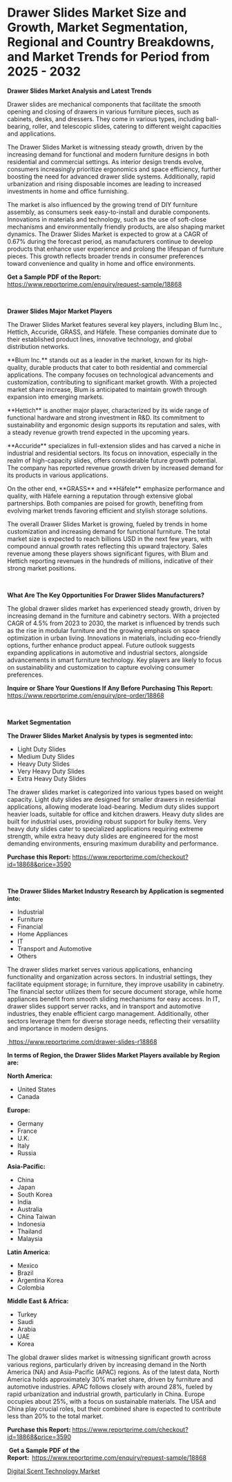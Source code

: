 <p><h1>Drawer Slides Market Size and Growth, Market Segmentation, Regional and Country Breakdowns, and Market Trends for Period from 2025 -  2032</h1></p><p><strong>Drawer Slides Market Analysis and Latest Trends</strong></p>
<p><p>Drawer slides are mechanical components that facilitate the smooth opening and closing of drawers in various furniture pieces, such as cabinets, desks, and dressers. They come in various types, including ball-bearing, roller, and telescopic slides, catering to different weight capacities and applications. </p><p>The Drawer Slides Market is witnessing steady growth, driven by the increasing demand for functional and modern furniture designs in both residential and commercial settings. As interior design trends evolve, consumers increasingly prioritize ergonomics and space efficiency, further boosting the need for advanced drawer slide systems. Additionally, rapid urbanization and rising disposable incomes are leading to increased investments in home and office furnishing.</p><p>The market is also influenced by the growing trend of DIY furniture assembly, as consumers seek easy-to-install and durable components. Innovations in materials and technology, such as the use of soft-close mechanisms and environmentally friendly products, are also shaping market dynamics. The Drawer Slides Market is expected to grow at a CAGR of 0.67% during the forecast period, as manufacturers continue to develop products that enhance user experience and prolong the lifespan of furniture pieces. This growth reflects broader trends in consumer preferences toward convenience and quality in home and office environments.</p></p>
<p><strong>Get a Sample PDF of the Report:&nbsp;</strong> <a href="https://www.reportprime.com/enquiry/request-sample/18868?utm_campaign=2198&utm_medium=2&utm_source=Github&utm_content=ia&utm_term=19032025&utm_id=drawer-slides">https://www.reportprime.com/enquiry/request-sample/18868</a></p>
<p>&nbsp;</p>
<p><strong>Drawer Slides Major Market Players</strong></p>
<p><p>The Drawer Slides Market features several key players, including Blum Inc., Hettich, Accuride, GRASS, and Häfele. These companies dominate due to their established product lines, innovative technology, and global distribution networks.</p><p>**Blum Inc.** stands out as a leader in the market, known for its high-quality, durable products that cater to both residential and commercial applications. The company focuses on technological advancements and customization, contributing to significant market growth. With a projected market share increase, Blum is anticipated to maintain growth through expansion into emerging markets.</p><p>**Hettich** is another major player, characterized by its wide range of functional hardware and strong investment in R&D. Its commitment to sustainability and ergonomic design supports its reputation and sales, with a steady revenue growth trend expected in the upcoming years.</p><p>**Accuride** specializes in full-extension slides and has carved a niche in industrial and residential sectors. Its focus on innovation, especially in the realm of high-capacity slides, offers considerable future growth potential. The company has reported revenue growth driven by increased demand for its products in various applications.</p><p>On the other end, **GRASS** and **Häfele** emphasize performance and quality, with Häfele earning a reputation through extensive global partnerships. Both companies are poised for growth, benefiting from evolving market trends favoring efficient and stylish storage solutions.</p><p>The overall Drawer Slides Market is growing, fueled by trends in home customization and increasing demand for functional furniture. The total market size is expected to reach billions USD in the next few years, with compound annual growth rates reflecting this upward trajectory. Sales revenue among these players shows significant figures, with Blum and Hettich reporting revenues in the hundreds of millions, indicative of their strong market positions.</p></p>
<p>&nbsp;</p>
<p><strong>What Are The Key Opportunities For Drawer Slides Manufacturers?</strong></p>
<p><p>The global drawer slides market has experienced steady growth, driven by increasing demand in the furniture and cabinetry sectors. With a projected CAGR of 4.5% from 2023 to 2030, the market is influenced by trends such as the rise in modular furniture and the growing emphasis on space optimization in urban living. Innovations in materials, including eco-friendly options, further enhance product appeal. Future outlook suggests expanding applications in automotive and industrial sectors, alongside advancements in smart furniture technology. Key players are likely to focus on sustainability and customization to capture evolving consumer preferences.</p></p>
<p><strong>Inquire or Share Your Questions If Any Before Purchasing This Report:</strong> <a href="https://www.reportprime.com/enquiry/pre-order/18868?utm_campaign=2198&utm_medium=2&utm_source=Github&utm_content=ia&utm_term=19032025&utm_id=drawer-slides">https://www.reportprime.com/enquiry/pre-order/18868</a></p>
<p>&nbsp;</p>
<p><strong>Market Segmentation</strong></p>
<p><strong>The Drawer Slides Market Analysis by types is segmented into:</strong></p>
<p><ul><li>Light Duty Slides</li><li>Medium Duty Slides</li><li>Heavy Duty Slides</li><li>Very Heavy Duty Slides</li><li>Extra Heavy Duty Slides</li></ul></p>
<p><p>The drawer slides market is categorized into various types based on weight capacity. Light duty slides are designed for smaller drawers in residential applications, allowing moderate load-bearing. Medium duty slides support heavier loads, suitable for office and kitchen drawers. Heavy duty slides are built for industrial uses, providing robust support for bulky items. Very heavy duty slides cater to specialized applications requiring extreme strength, while extra heavy duty slides are engineered for the most demanding environments, ensuring maximum durability and performance.</p></p>
<p><strong>Purchase this Report:&nbsp;</strong><a href="https://www.reportprime.com/checkout?id=18868&price=3590&utm_campaign=2198&utm_medium=2&utm_source=Github&utm_content=ia&utm_term=19032025&utm_id=drawer-slides">https://www.reportprime.com/checkout?id=18868&price=3590</a></p>
<p>&nbsp;</p>
<p><strong>The Drawer Slides Market Industry Research by Application is segmented into:</strong></p>
<p><ul><li>Industrial</li><li>Furniture</li><li>Financial</li><li>Home Appliances</li><li>IT</li><li>Transport and Automotive</li><li>Others</li></ul></p>
<p><p>The drawer slides market serves various applications, enhancing functionality and organization across sectors. In industrial settings, they facilitate equipment storage; in furniture, they improve usability in cabinetry. The financial sector utilizes them for secure document storage, while home appliances benefit from smooth sliding mechanisms for easy access. In IT, drawer slides support server racks, and in transport and automotive industries, they enable efficient cargo management. Additionally, other sectors leverage them for diverse storage needs, reflecting their versatility and importance in modern designs.</p></p>
<p><a href="https://www.reportprime.com/drawer-slides-r18868?utm_campaign=2198&utm_medium=2&utm_source=Github&utm_content=ia&utm_term=19032025&utm_id=drawer-slides">&nbsp;https://www.reportprime.com/drawer-slides-r18868</a></p>
<p><strong>In terms of Region, the Drawer Slides Market Players available by Region are:</strong></p>
<p>
    <p> <strong> North America: </strong>
        <ul>
            <li>United States</li>
            <li>Canada</li>
        </ul>
        </p> 
    <p> <strong> Europe: </strong>
        <ul>
            <li>Germany</li>
            <li>France</li>
            <li>U.K.</li>
            <li>Italy</li>
            <li>Russia</li>
        </ul>
        </p> 
    <p> <strong> Asia-Pacific: </strong>
        <ul>
            <li>China</li>
            <li>Japan</li>
            <li>South Korea</li>
            <li>India</li>
            <li>Australia</li>
            <li>China Taiwan</li>
            <li>Indonesia</li>
            <li>Thailand</li>
            <li>Malaysia</li>
        </ul>
        </p> 
    <p> <strong> Latin America: </strong>
        <ul>
            <li>Mexico</li>
            <li>Brazil</li>
            <li>Argentina Korea</li>
            <li>Colombia</li>
        </ul>
        </p> 
    <p> <strong> Middle East & Africa: </strong>
        <ul>
            <li>Turkey</li>
            <li>Saudi</li>
            <li>Arabia</li>
            <li>UAE</li>
            <li>Korea</li>
        </ul>
    </p>
    </p>
<p><p>The global drawer slides market is witnessing significant growth across various regions, particularly driven by increasing demand in the North America (NA) and Asia-Pacific (APAC) regions. As of the latest data, North America holds approximately 30% market share, driven by furniture and automotive industries. APAC follows closely with around 28%, fueled by rapid urbanization and industrial growth, particularly in China. Europe occupies about 25%, with a focus on sustainable materials. The USA and China play crucial roles, but their combined share is expected to contribute less than 20% to the total market.</p></p>
<p><strong>Purchase this Report: </strong><a href="https://www.reportprime.com/checkout?id=18868&price=3590&utm_campaign=2198&utm_medium=2&utm_source=Github&utm_content=ia&utm_term=19032025&utm_id=drawer-slides">https://www.reportprime.com/checkout?id=18868&price=3590</a></p>
<p>&nbsp;<strong>Get a Sample PDF of the Report:&nbsp;&nbsp;</strong><a href="https://www.reportprime.com/enquiry/request-sample/18868?utm_campaign=2198&utm_medium=2&utm_source=Github&utm_content=ia&utm_term=19032025&utm_id=drawer-slides">https://www.reportprime.com/enquiry/request-sample/18868</a></p>
<p><strong></strong></p>
<p><p><a href="https://github.com/delindacallegari68/Market-Research-Report-List-1/blob/main/digital-scent-technology-market.md?utm_campaign=2198&utm_medium=2&utm_source=Github&utm_content=ia&utm_term=19032025&utm_id=drawer-slides">Digital Scent Technology Market</a></p></p>